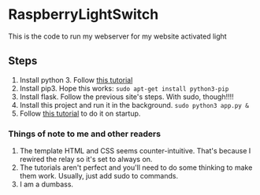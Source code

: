 # RaspberryLightSwitch
This is the code to run my webserver for my website activated light

## Steps

1) Install python 3. Follow [this tutorial](https://projects.raspberrypi.org/en/projects/python-web-server-with-flask)
2) Install pip3. Hope this works: `sudo apt-get install python3-pip`
3) Install flask. Follow the previous site's steps. With sudo, though!!!!
4) Install this project and run it in the background. `sudo python3 app.py &`
5) Follow [this tutorial](https://www.youtube.com/watch?v=zRXauWUumSI) to do it on startup.


### Things of note to me and other readers

1) The template HTML and CSS seems counter-intuitive. That's because I rewired the relay so it's set to always on.
2) The tutorials aren't perfect and you'll need to do some thinking to make them work. Usually, just add sudo to commands.
3) I am a dumbass.

